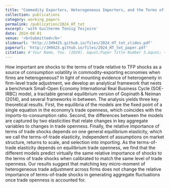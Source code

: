 ```yaml
---
title: "Commodity Exporters, Heterogeneous Importers, and the Terms of Trade"
collection: publications
category: working_papers
permalink: /publication/2024_HT_tot
excerpt: 'with Guilherme Tonsig Teijeiro'
date: 2024-08-01
venue: '<b>Submitted</b>'
slidesurl: 'http://JH9425.github.io/files/2024_HT_tot_slides.pdf'
paperurl: 'http://JH9425.github.io/files/2024_HT_tot_paper.pdf'
citation: #'Your Name, You. (2024). &quot;Paper Title Number 3.&quot; <i>GitHub Journal of Bugs</i>. 1(3).'
---
```


How important are shocks to the terms of trade relative to TFP shocks as a source of consumption volatility in commodity-exporting economies when firms are heterogeneous? In light of mounting evidence of heterogeneity in firm-level trade adjustment, we develop an analytical framework that nests a benchmark Small-Open Economy International Real Business Cycle (SOE-IRBC) model, a tractable general equilibrium version of Gopinath & Neiman (2014), and several frameworks in between. The analysis yields three key theoretical results. First, the equilibria of the models are the fixed point of a single equation in the economy’s trade openness, which coincides with the imports-to-consumption ratio. Second, the differences between the models are captured by two elasticities that relate changes in key aggregate variables to changes in trade openness. Finally, the relative importance of terms of trade shocks depends on one general equilibrium elasticity, which we call the terms-of-trade elasticity, independent of assumptions on market structure, returns to scale, and selection into importing. As the terms-of-trade elasticity depends on equilibrium trade openness, we find that the different models predict virtually the same relative importance of shocks to the terms of trade shocks when calibrated to match the same level of trade openness. Our results suggest that matching key micro-moment of heterogeneous trade adjustment across firms does not change the relative importance of terms-of-trade shocks in generating aggregate fluctuations once trade openness is accounted for.
